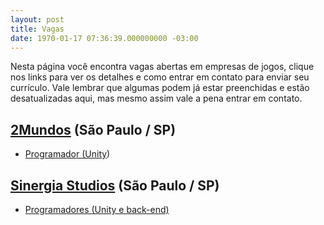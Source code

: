 ```yaml
---
layout: post
title: Vagas
date: 1970-01-17 07:36:39.000000000 -03:00
---
```


Nesta página você encontra vagas abertas em empresas de jogos, clique nos links para ver os detalhes e como entrar em contato para enviar seu currículo. Vale lembrar que algumas podem já estar preenchidas e estão desatualizadas aqui, mas mesmo assim vale a pena entrar em contato.


## [2Mundos](http://2mundos.net "2Mundos") (São Paulo / SP)

- [Programador (Unity](http://gamedeveloper.com.br/vaga-unity-2mundos/ "Vaga para programador Unity na 2Mundos"))


## [Sinergia Studios](http://sinergiastudios.com "Sinergia") (São Paulo / SP)

- [Programadores (Unity e back-end)](http://gamedeveloper.com.br/sinergia-vagas-programadores/ "Sinergia Studios abre vagas para programadores")


